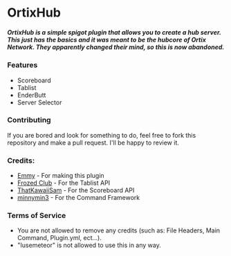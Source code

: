 # OrtixHub


##### OrtixHub is a simple spigot plugin that allows you to create a hub server. This just has the basics and it was meant to be the hubcore of Ortix Network. They apparently changed their mind, so this is now abandoned.


### Features
- Scoreboard
- Tablist
- EnderButt
- Server Selector
  
### Contributing
If you are bored and look for something to do, feel free to fork this repository and make a pull request. I'll be happy to review it.

### Credits:
- [Emmy](https://github.com/Emmy) - For making this plugin
- [Frozed Club](https://github.com/FrozedClubDevelopment/FrozedTablist) - For the Tablist API
- [ThatKawaiiSam](https://github.com/ThatKawaiiSam/Assemble) - For the Scoreboard API
- [minnymin3](https://github.com/mcardy/CommandFramework) - For the Command Framework

### Terms of Service
- You are not allowed to remove any credits (such as: File Headers, Main Command, Plugin.yml, ect...).
- "Iusemeteor" is not allowed to use this in any way.
